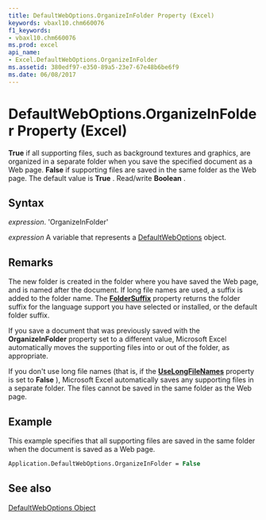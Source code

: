 ```yaml
---
title: DefaultWebOptions.OrganizeInFolder Property (Excel)
keywords: vbaxl10.chm660076
f1_keywords:
- vbaxl10.chm660076
ms.prod: excel
api_name:
- Excel.DefaultWebOptions.OrganizeInFolder
ms.assetid: 380edf97-e350-89a5-23e7-67e48b6be6f9
ms.date: 06/08/2017
---
```



# DefaultWebOptions.OrganizeInFolder Property (Excel)

 **True** if all supporting files, such as background textures and graphics, are organized in a separate folder when you save the specified document as a Web page. **False** if supporting files are saved in the same folder as the Web page. The default value is **True** . Read/write **Boolean** .


## Syntax

 _expression_. 'OrganizeInFolder'

 _expression_ A variable that represents a [DefaultWebOptions](./Excel.DefaultWebOptions.md) object.


## Remarks

The new folder is created in the folder where you have saved the Web page, and is named after the document. If long file names are used, a suffix is added to the folder name. The  **[FolderSuffix](Excel.DefaultWebOptions.FolderSuffix.md)** property returns the folder suffix for the language support you have selected or installed, or the default folder suffix.

If you save a document that was previously saved with the  **OrganizeInFolder** property set to a different value, Microsoft Excel automatically moves the supporting files into or out of the folder, as appropriate.

If you don't use long file names (that is, if the  **[UseLongFileNames](Excel.DefaultWebOptions.UseLongFileNames.md)** property is set to **False** ), Microsoft Excel automatically saves any supporting files in a separate folder. The files cannot be saved in the same folder as the Web page.


## Example

This example specifies that all supporting files are saved in the same folder when the document is saved as a Web page.


```vb
Application.DefaultWebOptions.OrganizeInFolder = False
```


## See also


[DefaultWebOptions Object](Excel.DefaultWebOptions.md)

